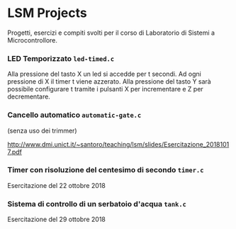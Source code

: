 # LSM Projects

Progetti, esercizi e compiti svolti per il corso di Laboratorio di Sistemi a Microcontrollore.

### LED Temporizzato `led-timed.c`
Alla pressione del tasto X un led si accedde per t secondi. Ad ogni
pressione di X il timer t viene azzerato. Alla pressione del tasto Y sarà
possibile configurare t tramite i pulsanti X per incrementare e Z per 
decrementare.

### Cancello automatico `automatic-gate.c`
(senza uso dei trimmer)

http://www.dmi.unict.it/~santoro/teaching/lsm/slides/Esercitazione_20181017.pdf

### Timer con risoluzione del centesimo di secondo `timer.c`

Esercitazione del 22 ottobre 2018

### Sistema di controllo di un serbatoio d'acqua `tank.c`

Esercitazione del 29 ottobre 2018



